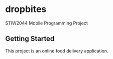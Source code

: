 # dropbites

STIW2044 Mobile Programming Project

## Getting Started

This project is an online food delivery application.
